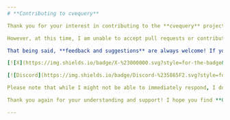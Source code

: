 ```yaml
---
# **Contributing to cvequery**

Thank you for your interest in contributing to the **cvequery** project! I truly appreciate the enthusiasm and the desire to help improve the tool.

However, at this time, I am unable to accept pull requests or contributions to this project. As a solo maintainer working on this project in my free time, I currently do not have the resources or bandwidth to manage external contributions effectively. I hope you understand that this decision is not a reflection of the quality of your contributions but simply a result of time constraints.

That being said, **feedback and suggestions** are always welcome! If you have ideas on how the tool could be improved or if you encounter issues, feel free to reach out to me through any of the following channels:

[![X](https://img.shields.io/badge/X-%23000000.svg?style=for-the-badge&logo=X&logoColor=white)](https://x.com/n3th4ck3rx) 

[![Discord](https://img.shields.io/badge/Discord-%235865F2.svg?style=for-the-badge&logo=discord&logoColor=white)](https://discord.com/users/n3th4ck3rx) 

Please note that while I might not be able to immediately respond, I do my best to review messages when I can and will consider feedback for future updates to the tool.

Thank you again for your understanding and support! I hope you find **CVE-Query** useful, and I encourage you to continue exploring and using the tool.

---
```


